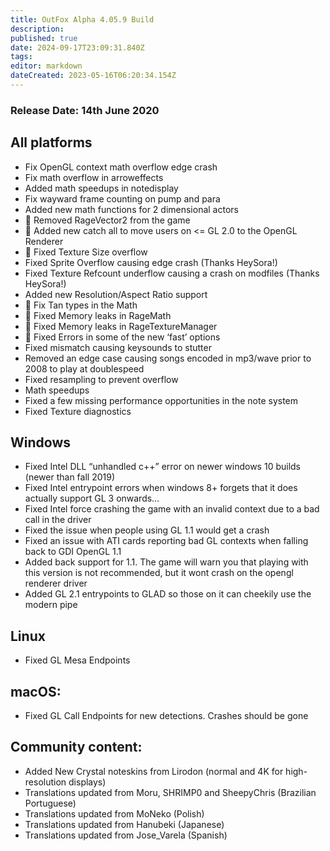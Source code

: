 ```yaml
---
title: OutFox Alpha 4.05.9 Build
description: 
published: true
date: 2024-09-17T23:09:31.840Z
tags: 
editor: markdown
dateCreated: 2023-05-16T06:20:34.154Z
---
```


### Release Date: 14th June 2020

All platforms
-------------

*   Fix OpenGL context math overflow edge crash
*   Fix math overflow in arroweffects
*   Added math speedups in notedisplay
*   Fix wayward frame counting on pump and para
*   Added new math functions for 2 dimensional actors
*   🐲 Removed RageVector2 from the game
*   🐲 Added new catch all to move users on <= GL 2.0 to the OpenGL Renderer
*   🐲 Fixed Texture Size overflow
*   Fixed Sprite Overflow causing edge crash (Thanks HeySora!)
*   Fixed Texture Refcount underflow causing a crash on modfiles (Thanks HeySora!)
*   Added new Resolution/Aspect Ratio support
*   🐲 Fix Tan types in the Math
*   🐲 Fixed Memory leaks in RageMath
*   🐲 Fixed Memory leaks in RageTextureManager
*   🐲 Fixed Errors in some of the new ‘fast’ options
*   Fixed mismatch causing keysounds to stutter
*   Removed an edge case causing songs encoded in mp3/wave prior to 2008 to play at doublespeed
*   Fixed resampling to prevent overflow
*   Math speedups
*   Fixed a few missing performance opportunities in the note system
*   Fixed Texture diagnostics

Windows
-------

*   Fixed Intel DLL “unhandled c++” error on newer windows 10 builds (newer than fall 2019)
*   Fixed Intel entrypoint errors when windows 8+ forgets that it does actually support GL 3 onwards…
*   Fixed Intel force crashing the game with an invalid context due to a bad call in the driver
*   Fixed the issue when people using GL 1.1 would get a crash
*   Fixed an issue with ATI cards reporting bad GL contexts when falling back to GDI OpenGL 1.1
*   Added back support for 1.1. The game will warn you that playing with this version is not recommended, but it wont crash on the opengl renderer driver
*   Added GL 2.1 entrypoints to GLAD so those on it can cheekily use the modern pipe

Linux
-----

*   Fixed GL Mesa Endpoints

macOS:
------

*   Fixed GL Call Endpoints for new detections. Crashes should be gone

Community content:
------------------

*   Added New Crystal noteskins from Lirodon (normal and 4K for high-resolution displays)
*   Translations updated from Moru, SHRIMP0 and SheepyChris (Brazilian Portuguese)
*   Translations updated from MoNeko (Polish)
*   Translations updated from Hanubeki (Japanese)
*   Translations updated from Jose\_Varela (Spanish)